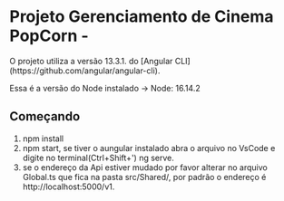 # Projeto Gerenciamento de Cinema PopCorn - 

<p>O projeto utiliza a versão 13.3.1. do [Angular CLI](https://github.com/angular/angular-cli).</p>
<p>Essa é a versão do Node instalado -> Node: 16.14.2</p>


## Começando

1. npm install
2. npm start, se tiver o aungular instalado abra o arquivo no VsCode e digite no terminal(Ctrl+Shift+') ng serve.
3. se o endereço da Api estiver mudado por favor alterar no arquivo Global.ts que fica na pasta src/Shared/, por padrão o endereço é http://localhost:5000/v1.

